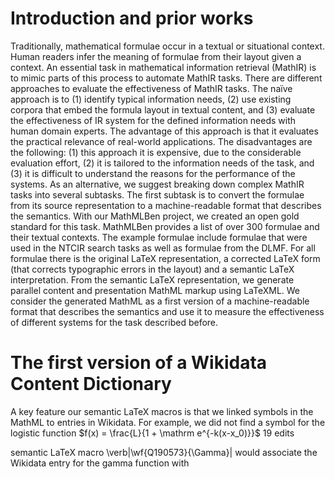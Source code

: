 # Introduction and prior works 

Traditionally, mathematical formulae occur in a textual or situational context. Human readers infer the meaning of formulae from their layout given a context. An essential task in mathematical information retrieval (MathIR) is to mimic parts of this process to automate MathIR tasks. There are different approaches to evaluate the effectiveness of MathIR tasks. The naïve approach is to (1) identify typical information needs, (2) use existing corpora that embed the formula layout in textual content, and (3) evaluate the effectiveness of IR system for the defined information needs with human domain experts. The advantage of this approach is that it evaluates the practical relevance of real-world applications. The disadvantages are the following: (1) this approach it is expensive, due to the considerable evaluation effort, (2) it is tailored to the information needs of the task, and (3) it is difficult to understand the reasons for the performance of the systems. As an alternative, we suggest breaking down complex MathIR tasks into several subtasks. The first subtask is to convert the formulae from its source representation to a machine-readable format that describes the semantics. With our MathMLBen project, we created an open gold standard for this task. MathMLBen provides a list of over 300 formulae and their textual contexts. The example formulae include formulae that were used in the NTCIR search tasks as well as formulae from the DLMF. For all formulae there is the original LaTeX representation, a corrected LaTeX form (that corrects typographic errors in the layout) and a semantic LaTeX interpretation. From the semantic LaTeX representation, we generate parallel content and presentation MathML markup using LaTeXML. We consider the generated MathML as a first version of a machine-readable format that describes the semantics and use it to measure the effectiveness of different systems for the task described before. 

# The first version of a Wikidata Content Dictionary 

A key feature our semantic LaTeX macros is that we linked symbols in the MathML to entries in Wikidata.
For example, we did not find a symbol for the logistic function $f(x) = \frac{L}{1 + \mathrm e^{-k(x-x_0)}}$
19 edits

semantic LaTeX macro \verb|\wf{Q190573}{\Gamma}| would associate the Wikidata entry for the gamma function with





